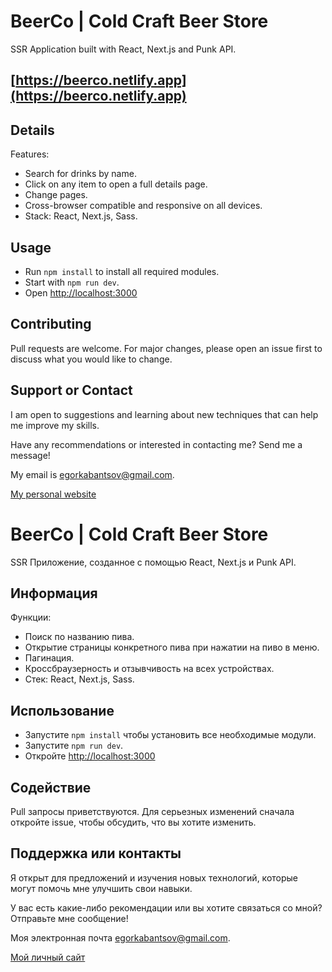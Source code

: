 # BeerCo | Cold Craft Beer Store
 SSR Application built with React, Next.js and Punk API.
## [https://beerco.netlify.app](https://beerco.netlify.app)
 

## Details
Features:
* Search for drinks by name.
* Click on any item to open a full details page.
* Change pages.
* Cross-browser compatible and responsive on all devices.
* Stack: React, Next.js, Sass.

## Usage
* Run `npm install` to install all required modules. 
* Start with `npm run dev`. 
* Open [http://localhost:3000](http://localhost:3000)

## Contributing
Pull requests are welcome. For major changes, please open an issue first to discuss what you would like to change.

## Support or Contact
I am open to suggestions and learning about new techniques that can help me improve my skills.

Have any recommendations or interested in contacting me? Send me a message! 

My email is egorkabantsov@gmail.com.

[My personal website](https://egorkabantsov.netlify.app/)


# BeerCo | Cold Craft Beer Store
 SSR Приложение, созданное с помощью React, Next.js и Punk API.

## Информация
Функции:
* Поиск по названию пива.
* Открытие страницы конкретного пива при нажатии на пиво в меню.
* Пагинация.
* Кроссбраузерность и отзывчивость на всех устройствах.
* Стек: React, Next.js, Sass.

## Использование
* Запустите `npm install` чтобы установить все необходимые модули. 
* Запустите `npm run dev`. 
* Откройте [http://localhost:3000](http://localhost:3000)

## Содействие
Pull запросы приветствуются. Для серьезных изменений сначала откройте issue, чтобы обсудить, что вы хотите изменить.

## Поддержка или контакты
Я открыт для предложений и изучения новых технологий, которые могут помочь мне улучшить свои навыки.

У вас есть какие-либо рекомендации или вы хотите связаться со мной? Отправьте мне сообщение!

Моя электронная почта egorkabantsov@gmail.com.

[Мой личный сайт](https://egorkabantsov.netlify.app/ru)
